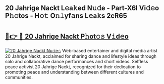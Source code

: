 ## 20 Jahrige Nackt L𝚎a𝚔ed N𝚞𝚍e - Part-X6l Vi𝚍𝚎o P𝚑𝚘tos - H𝚘𝚝 O𝚗𝚕yf𝚊ns L𝚎a𝚔s 2cR65

# <h2><a href="http://kfatqll.oniu.top/?m=20+Jahrige+Nackt">🔗👉 🔴 20 Jahrige Nackt P𝚑ot𝚘𝚜 V𝚒d𝚎o</a></h2>

[![20 Jahrige Nackt Nu𝚍e𝚜](https://i.imgur.com/0qMVB7G.gif)](http://kfatqll.oniu.top/?m=20+Jahrige+Nackt)
Web-based entertainer and digital media artist 20 Jahrige Nackt, acclaimed for sharing dance and lifestyle ideas through solo and collaborative dance performances and short videos. Selfless peace activist 20 Jahrige Nackt, recognized for their dedication to promoting peace and understanding between different cultures and communities.  

